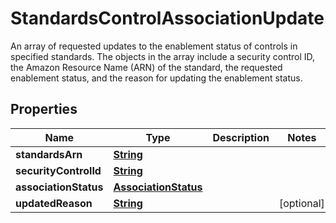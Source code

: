 

# StandardsControlAssociationUpdate

An array of requested updates to the enablement status of controls in specified standards. The objects in the array include a security control ID, the Amazon Resource Name (ARN) of the standard, the requested enablement status, and the reason for updating the enablement status.

## Properties

| Name | Type | Description | Notes |
|------------ | ------------- | ------------- | -------------|
|**standardsArn** | [**String**](String.md) |  |  |
|**securityControlId** | [**String**](String.md) |  |  |
|**associationStatus** | [**AssociationStatus**](AssociationStatus.md) |  |  |
|**updatedReason** | [**String**](String.md) |  |  [optional] |



